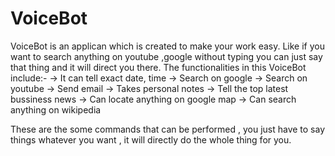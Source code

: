 # VoiceBot
VoiceBot is an applican which is created to make your work easy.
Like if you want to search anything on youtube ,google without typing you can just say that thing and it will direct you there.
The functionalities in this VoiceBot include:-
-> It can tell exact date, time
-> Search on google
-> Search on youtube
-> Send email
-> Takes personal notes
-> Tell the top latest bussiness news
-> Can locate anything on google map
-> Can search anything on wikipedia

These are the some commands that can be performed , you just have to say things whatever you want , it will directly do the whole thing for you.
